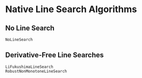 # Native Line Search Algorithms

## No Line Search

```@docs
NoLineSearch
```

## Derivative-Free Line Searches

```@docs
LiFukushimaLineSearch
RobustNonMonotoneLineSearch
```
